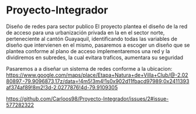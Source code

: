 # Proyecto-Integrador
Diseño de redes para sector publico 
El proyecto plantea el diseño de la red de acceso para una urbanización privada en la en el sector norte, perteneciente al cantón Guayaquil, identificando todas las variables de diseño que intervienen en el mismo, pasaremos a escoger un diseño que se plantea conforme al plano de acceso implementaremos una red y la dividiremos en subredes, la cual evitara traficos, aumentara su seguridad

Pasaremos a a diseñar un sistema de redes conforme a la ubicacion:
https://www.google.com/maps/place/Etapa+Natura+de+Villa+Club/@-2.0280897,-79.9096873,17z/data=!4m5!3m4!1s0x902d11fbacd97989:0x2411393af374af89!8m2!3d-2.0277876!4d-79.9109305

https://github.com/Carloos98/Proyecto-Integrador/issues/2#issue-577282322

